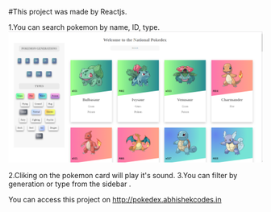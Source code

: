 #This project was made by Reactjs.

1.You can search pokemon by name, ID, type.
![poke](public/poke.png)

2.Cliking on the pokemon card will play it's sound.
3.You can filter by generation or type from the sidebar .

You can access this project on http://pokedex.abhishekcodes.in

